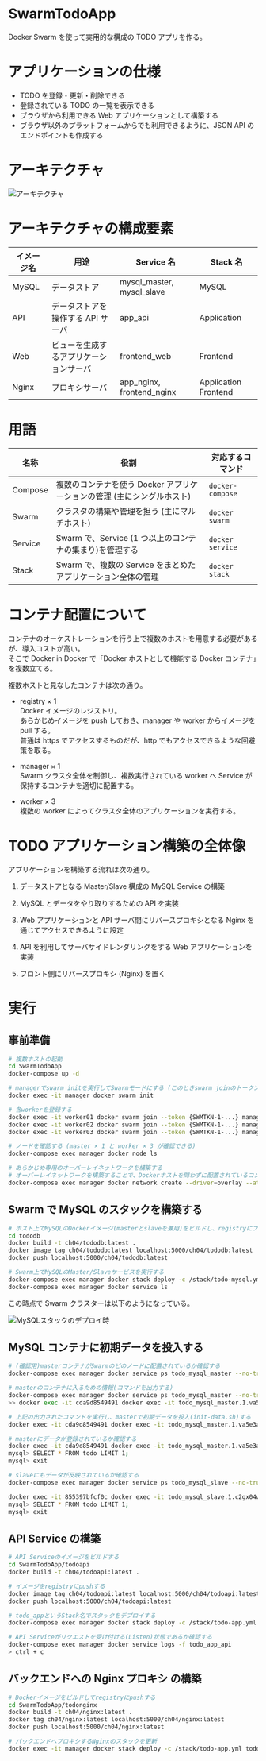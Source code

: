 # SwarmTodoApp

Docker Swarm を使って実用的な構成の TODO アプリを作る。

# アプリケーションの仕様

- TODO を登録・更新・削除できる
- 登録されている TODO の一覧を表示できる
- ブラウザから利用できる Web アプリケーションとして構築する
- ブラウザ以外のプラットフォームからでも利用できるように、JSON API のエンドポイントも作成する

# アーキテクチャ

![アーキテクチャ](./images/アーキテクチャ.png)

# アーキテクチャの構成要素

| イメージ名 | 用途                                   | Service 名                | Stack 名             |
| ---------- | -------------------------------------- | ------------------------- | -------------------- |
| MySQL      | データストア                           | mysql_master, mysql_slave | MySQL                |
| API        | データストアを操作する API サーバ      | app_api                   | Application          |
| Web        | ビューを生成するアプリケーションサーバ | frontend_web              | Frontend             |
| Nginx      | プロキシサーバ                         | app_nginx, frontend_nginx | Application Frontend |

# 用語

| 名称    | 役割                                                                    | 対応するコマンド |
| ------- | ----------------------------------------------------------------------- | ---------------- |
| Compose | 複数のコンテナを使う Docker アプリケーションの管理 (主にシングルホスト) | `docker-compose` |
| Swarm   | クラスタの構築や管理を担う (主にマルチホスト)                           | `docker swarm`   |
| Service | Swarm で、Service (1 つ以上のコンテナの集まり)を管理する                | `docker service` |
| Stack   | Swarm で、複数の Service をまとめたアプリケーション全体の管理           | `docker stack`   |

# コンテナ配置について

コンテナのオーケストレーションを行う上で複数のホストを用意する必要があるが、導入コストが高い。  
そこで Docker in Docker で「Docker ホストとして機能する Docker コンテナ」を複数立てる。

複数ホストと見なしたコンテナは次の通り。

- registry × 1  
  Docker イメージのレジストリ。  
  あらかじめイメージを push しておき、manager や worker からイメージを pull する。  
  普通は https でアクセスするものだが、http でもアクセスできるような回避策を取る。

- manager × 1  
  Swarm クラスタ全体を制御し、複数実行されている worker へ Service が保持するコンテナを適切に配置する。

- worker × 3  
  複数の worker によってクラスタ全体のアプリケーションを実行する。

# TODO アプリケーション構築の全体像

アプリケーションを構築する流れは次の通り。

1. データストアとなる Master/Slave 構成の MySQL Service の構築

2. MySQL とデータをやり取りするための API を実装

3. Web アプリケーションと API サーバ間にリバースプロキシとなる Nginx を通じてアクセスできるように設定

4. API を利用してサーバサイドレンダリングをする Web アプリケーションを実装

5. フロント側にリバースプロキシ (Nginx) を置く

# 実行

## 事前準備

```bash
# 複数ホストの起動
cd SwarmTodoApp
docker-compose up -d

# managerでswarm initを実行してSwarmモードにする (このときswarm joinのトークンが表示されるので控えておく)
docker exec -it manager docker swarm init

# 各workerを登録する
docker exec -it worker01 docker swarm join --token {SWMTKN-1-...} manager:2377
docker exec -it worker02 docker swarm join --token {SWMTKN-1-...} manager:2377
docker exec -it worker03 docker swarm join --token {SWMTKN-1-...} manager:2377

# ノードを確認する (master × 1 と worker × 3 が確認できる)
docker-compose exec manager docker node ls

# あらかじめ専用のオーバーレイネットワークを構築する
# オーバーレイネットワークを構築することで、Dockerホストを問わずに配置されているコンテナがあたかも同一NW上に存在するように扱える
docker-compose exec manager docker network create --driver=overlay --attachable todoapp

```

## Swarm で MySQL のスタックを構築する

```bash
# ホスト上でMySQLのDockerイメージ(masterとslaveを兼用)をビルドし、registryにプッシュする
cd tododb
docker build -t ch04/tododb:latest .
docker image tag ch04/tododb:latest localhost:5000/ch04/tododb:latest
docker push localhost:5000/ch04/tododb:latest

# Swarm上でMySQLのMaster/Slaveサービスを実行する
docker-compose exec manager docker stack deploy -c /stack/todo-mysql.yml todo_mysql
docker-compose exec manager docker service ls
```

この時点で Swarm クラスターは以下のようになっている。

![MySQLスタックのデプロイ時](./images/mysqlスタックデプロイ時.png)

## MySQL コンテナに初期データを投入する

```bash
# (確認用)masterコンテナがSwarmのどのノードに配置されているか確認する
docker-compose exec manager docker service ps todo_mysql_master --no-trunc --filter "desired-state=running"

# masterのコンテナに入るための情報(コマンドを出力する)
docker-compose exec manager docker service ps todo_mysql_master --no-trunc --filter "desired-state=running" --format "docker exec -it {{.Node}} docker exec -it {{.Name}}.{{.ID}} init-data.sh"
>> docker exec -it cda9d8549491 docker exec -it todo_mysql_master.1.va5e3ac7ojcgxari0vvre5jcn init-data.sh

# 上記の出力されたコマンドを実行し、masterで初期データを投入(init-data.sh)する
docker exec -it cda9d8549491 docker exec -it todo_mysql_master.1.va5e3ac7ojcgxari0vvre5jcn init-data.sh

# masterにデータが登録されているか確認する
docker exec -it cda9d8549491 docker exec -it todo_mysql_master.1.va5e3ac7ojcgxari0vvre5jcn mysql -u gihyo -pgihyo tododb
mysql> SELECT * FROM todo LIMIT 1;
mysql> exit

# slaveにもデータが反映されているか確認する
docker-compose exec manager docker service ps todo_mysql_slave --no-trunc --filter "desired-state=running" --format "docker exec -it {{.Node}} docker exec -it {{.Name}}.{{.ID}} mysql -u gihyo -pgihyo tododb"

docker exec -it 855397bfcf0c docker exec -it todo_mysql_slave.1.c2gx04w6se8sx5czz6p2ivpvx mysql -u gihyo -pgihyo tododb
mysql> SELECT * FROM todo LIMIT 1;
mysql> exit
```

## API Service の構築

```bash
# API Serviceのイメージをビルドする
cd SwarmTodoApp/todoapi
docker build -t ch04/todoapi:latest .

# イメージをregistryにpushする
docker image tag ch04/todoapi:latest localhost:5000/ch04/todoapi:latest
docker push localhost:5000/ch04/todoapi:latest

# todo_appというStack名でスタックをデプロイする
docker-compose exec manager docker stack deploy -c /stack/todo-app.yml todo_app

# API Serviceがリクエストを受け付ける(Listen)状態であるか確認する
docker-compose exec manager docker service logs -f todo_app_api
> ctrl + c
```

## バックエンドへの Nginx プロキシ の構築

```bash
# Dockerイメージをビルドしてregistryにpushする
cd SwarmTodoApp/todonginx
docker build -t ch04/nginx:latest .
docker tag ch04/nginx:latest localhost:5000/ch04/nginx:latest
docker push localhost:5000/ch04/nginx:latest

# バックエンドへプロキシするNginxのスタックを更新
docker exec -it manager docker stack deploy -c /stack/todo-app.yml todo_app
```
